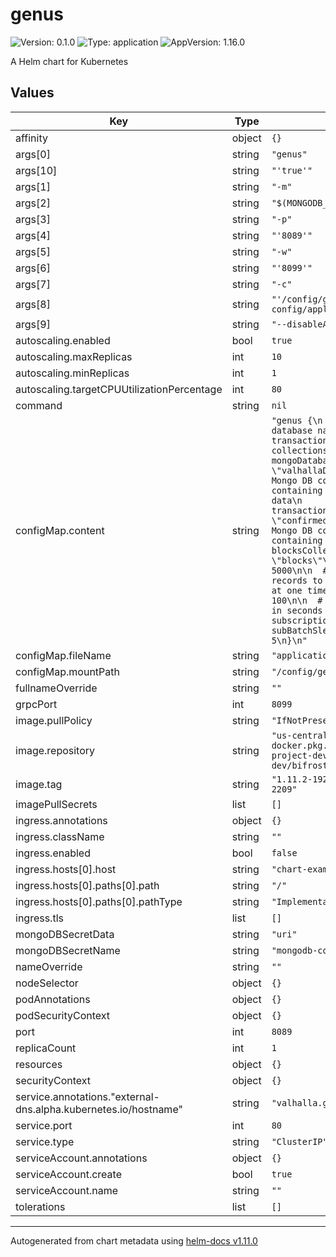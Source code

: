 # genus

![Version: 0.1.0](https://img.shields.io/badge/Version-0.1.0-informational?style=flat-square) ![Type: application](https://img.shields.io/badge/Type-application-informational?style=flat-square) ![AppVersion: 1.16.0](https://img.shields.io/badge/AppVersion-1.16.0-informational?style=flat-square)

A Helm chart for Kubernetes

## Values

| Key | Type | Default | Description |
|-----|------|---------|-------------|
| affinity | object | `{}` |  |
| args[0] | string | `"genus"` |  |
| args[10] | string | `"'true'"` |  |
| args[1] | string | `"-m"` |  |
| args[2] | string | `"$(MONGODB_CONNECTION_STRING)"` |  |
| args[3] | string | `"-p"` |  |
| args[4] | string | `"'8089'"` |  |
| args[5] | string | `"-w"` |  |
| args[6] | string | `"'8099'"` |  |
| args[7] | string | `"-c"` |  |
| args[8] | string | `"'/config/genus-dion-config/application.conf'"` |  |
| args[9] | string | `"--disableAuth"` |  |
| autoscaling.enabled | bool | `true` |  |
| autoscaling.maxReplicas | int | `10` |  |
| autoscaling.minReplicas | int | `1` |  |
| autoscaling.targetCPUUtilizationPercentage | int | `80` |  |
| command | string | `nil` |  |
| configMap.content | string | `"genus {\n  // the Mongo DB database name containing the transaction and block collections\n  mongoDatabaseName = \"valhallaData\"\n\n  // the Mongo DB collection name containing the transactions data\n  transactionsCollectionName = \"confirmed_txes\"\n\n  // the Mongo DB collection name containing the blocks data\n  blocksCollectionName = \"blocks\"\n\n  queryTimeout = 5000\n\n  # the number of records to request from Mongo at one time\n  subBatchSize = 100\n\n  # the amount of time in seconds to wait between subscription batches\n  subBatchSleepDuration = 5\n}\n"` |  |
| configMap.fileName | string | `"application.conf"` |  |
| configMap.mountPath | string | `"/config/genus-dion-config"` |  |
| fullnameOverride | string | `""` |  |
| grpcPort | int | `8099` |  |
| image.pullPolicy | string | `"IfNotPresent"` |  |
| image.repository | string | `"us-central1-docker.pkg.dev/topl-shared-project-dev/topl-artifacts-dev/bifrost-node-genus"` |  |
| image.tag | string | `"1.11.2-192-a2403d1b-20230308-2209"` |  |
| imagePullSecrets | list | `[]` |  |
| ingress.annotations | object | `{}` |  |
| ingress.className | string | `""` |  |
| ingress.enabled | bool | `false` |  |
| ingress.hosts[0].host | string | `"chart-example.local"` |  |
| ingress.hosts[0].paths[0].path | string | `"/"` |  |
| ingress.hosts[0].paths[0].pathType | string | `"ImplementationSpecific"` |  |
| ingress.tls | list | `[]` |  |
| mongoDBSecretData | string | `"uri"` |  |
| mongoDBSecretName | string | `"mongodb-connection-string"` |  |
| nameOverride | string | `""` |  |
| nodeSelector | object | `{}` |  |
| podAnnotations | object | `{}` |  |
| podSecurityContext | object | `{}` |  |
| port | int | `8089` |  |
| replicaCount | int | `1` |  |
| resources | object | `{}` |  |
| securityContext | object | `{}` |  |
| service.annotations."external-dns.alpha.kubernetes.io/hostname" | string | `"valhalla.genus.topl.tech."` |  |
| service.port | int | `80` |  |
| service.type | string | `"ClusterIP"` |  |
| serviceAccount.annotations | object | `{}` |  |
| serviceAccount.create | bool | `true` |  |
| serviceAccount.name | string | `""` |  |
| tolerations | list | `[]` |  |

----------------------------------------------
Autogenerated from chart metadata using [helm-docs v1.11.0](https://github.com/norwoodj/helm-docs/releases/v1.11.0)
